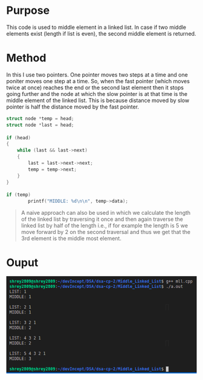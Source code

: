 # Purpose

This code is used to middle element in a linked list. In case if two middle elements exist (length if list is even), the second middle element is returned.

# Method

In this I use two pointers. One pointer moves two steps at a time and one poniter moves one step at a time. So, when the fast pointer (which moves twice at once) reaches the end or the second last element then it stops going further and the node at which the slow pointer is at that time is the middle element of the linked list. This is because distance moved by slow pointer is half the distance moved by the fast pointer.

```c++
struct node *temp = head;
struct node *last = head;

if (head)
{
    while (last && last->next)
    {
        last = last->next->next;
        temp = temp->next;
    }
}

if (temp)
        printf("MIDDLE: %d\n\n", temp->data);
```

> A naive approach can also be used in which we calculate the length of the linked list by traversing it once and then again traverse the linked list by half of the length i.e., if for example the length is 5 we move forward by 2 on the second traversal and thus we get that the 3rd element is the middle most element.

# Ouput

![Output image](output.png)
